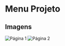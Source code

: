# Menu Projeto

## Imagens

![Página 1](./imagens/1-sqlitecompose.jpg)
![Página 2](./imagens/2-sqlitecompose.jpg)
